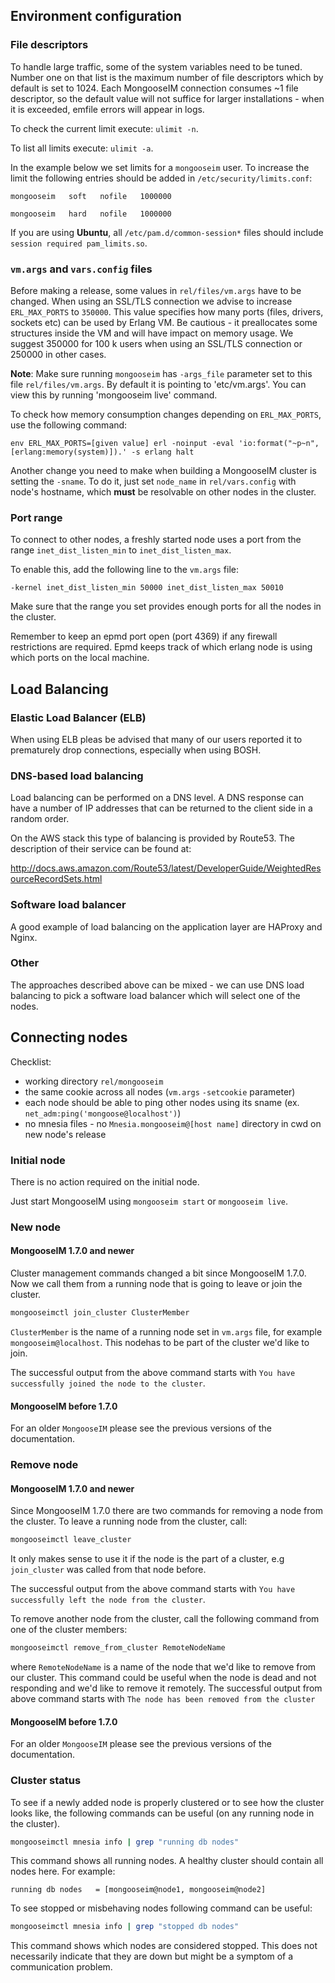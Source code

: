 ## Environment configuration

### File descriptors

To handle large traffic, some of the system variables need to be tuned. 
Number one on that list is the maximum number of file descriptors which by default is set to 1024. 
Each MongooseIM connection consumes ~1 file descriptor, so the default value will not suffice for larger installations - when it is exceeded, emfile errors will appear in logs.

To check the current limit execute: `ulimit -n`.

To list all limits execute: `ulimit -a`.

In the example below we set limits for a `mongooseim` user. 
To increase the limit the following entries should be added in `/etc/security/limits.conf`:

```
mongooseim   soft   nofile   1000000

mongooseim   hard   nofile   1000000
```

If you are using **Ubuntu**, all `/etc/pam.d/common-session*` files should include `session required pam_limits.so`.

### `vm.args` and `vars.config` files

Before making a release, some values in `rel/files/vm.args` have to be changed. 
When using an SSL/TLS connection we advise to increase `ERL_MAX_PORTS` to `350000`. 
This value specifies how many ports (files, drivers, sockets etc) can be used by Erlang VM.
Be cautious - it preallocates some structures inside the VM and will have impact on memory usage. 
We suggest 350000 for 100 k users when using an SSL/TLS connection or 250000 in other cases.

**Note**: Make sure running `mongooseim` has `-args_file` parameter set to this file `rel/files/vm.args`. 
By default it is pointing to 'etc/vm.args'. 
You can view this by running 'mongooseim live' command.
 
To check how memory consumption changes depending on `ERL_MAX_PORTS`, use the following command:

`env ERL_MAX_PORTS=[given value] erl -noinput -eval 'io:format("~p~n",[erlang:memory(system)]).' -s erlang halt`

Another change you need to make when building a MongooseIM cluster is setting the `-sname`. 
To do it, just set `node_name` in `rel/vars.config` with node's hostname, which **must** be resolvable on other nodes in the cluster.

### Port range

To connect to other nodes, a freshly started node uses a port from the range `inet_dist_listen_min` to `inet_dist_listen_max`.

To enable this, add the following line to the `vm.args` file:

`-kernel inet_dist_listen_min 50000 inet_dist_listen_max 50010`

Make sure that the range you set provides enough ports for all the nodes in the cluster.

Remember to keep an epmd port open (port 4369) if any firewall restrictions are required.
Epmd keeps track of which erlang node is using which ports on the local machine.

## Load Balancing

### Elastic Load Balancer (ELB)

When using ELB pleas be advised that many of our users reported it to prematurely drop connections, especially when using BOSH.

### DNS-based load balancing

Load balancing can be performed on a DNS level. 
A DNS response can have a number of IP addresses that can be returned to the client side in a random order. 

On the AWS stack this type of balancing is provided by Route53. 
The description of their service can be found at:

http://docs.aws.amazon.com/Route53/latest/DeveloperGuide/WeightedResourceRecordSets.html

### Software load balancer

A good example of load balancing on the application layer are HAProxy and Nginx. 

### Other

The approaches described above can be mixed - we can use DNS load balancing to pick a software load balancer which will select one of the nodes.

## Connecting nodes

Checklist:

- working directory `rel/mongooseim`
- the same cookie across all nodes (`vm.args` `-setcookie` parameter)
- each node should be able to ping other nodes using its sname
   (ex. `net_adm:ping('mongoose@localhost')`)
- no mnesia files - no `Mnesia.mongooseim@[host name]` directory in cwd on new node's release

### Initial node

There is no action required on the initial node.

Just start MongooseIM using `mongooseim start` or `mongooseim live`.

### New node

#### MongooseIM 1.7.0 and newer

Cluster management commands changed a bit since MongooseIM 1.7.0. 
Now we call them from a running node that is going to leave or join the cluster.

```bash
mongooseimctl join_cluster ClusterMember
```

`ClusterMember` is the name of a running node set in `vm.args` file, for example `mongooseim@localhost`. 
This nodehas to be part of the cluster we'd like to join.

The successful output from the above command starts with `You have successfully joined the node to the cluster`.

#### MongooseIM before 1.7.0

For an older `MongooseIM` please see the previous versions of the documentation.

### Remove node

#### MongooseIM 1.7.0 and newer

Since MongooseIM 1.7.0 there are two commands for removing a node from the cluster.
To leave a running node from the cluster, call:

```bash
mongooseimctl leave_cluster
```

It only makes sense to use it if the node is the part of a cluster, e.g `join_cluster` was called from that node before.

The successful output from the above command starts with `You have successfully left the node from the cluster`.

To remove another node from the cluster, call the following command from one of the cluster members:

```bash
mongooseimctl remove_from_cluster RemoteNodeName
```

where `RemoteNodeName` is a name of the node that we'd like to remove from our cluster. 
This command could be useful when the node is dead and not responding and we'd like to remove it remotely.
The successful output from above command starts with `The node has been removed from the cluster`

#### MongooseIM before 1.7.0

For an older `MongooseIM` please see the previous versions of the documentation.

### Cluster status

To see if a newly added node is properly clustered or to see how the cluster looks like, the following commands can be useful (on any running node in the cluster).

```bash
mongooseimctl mnesia info | grep "running db nodes"
```

This command shows all running nodes. 
A healthy cluster should contain all nodes here. 
For example:

    running db nodes   = [mongooseim@node1, mongooseim@node2]

To see stopped or misbehaving nodes following command can be useful:

```bash
mongooseimctl mnesia info | grep "stopped db nodes"
```

This command shows which nodes are considered stopped. 
This does not necessarily indicate that they are down but might be a symptom of a communication problem.
